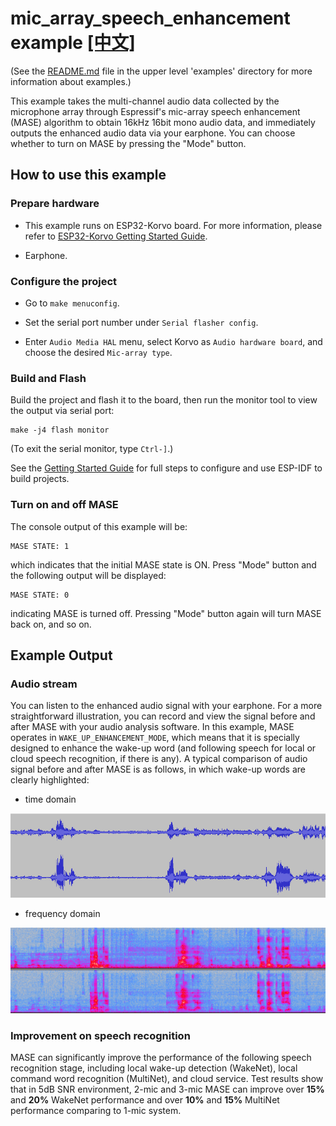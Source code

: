 # mic_array_speech_enhancement example [[中文]](./README_cn.md)

(See the [README.md](../README.md) file in the upper level 'examples' directory for more information about examples.)

This example takes the multi-channel audio data collected by the microphone array through Espressif's mic-array speech enhancement (MASE) algorithm to obtain 16kHz 16bit mono audio data, and immediately outputs the enhanced audio data via your earphone. You can choose whether to turn on MASE by pressing the "Mode" button.
 
## How to use this example

### Prepare hardware

* This example runs on ESP32-Korvo board. For more information, please refer to [ESP32-Korvo Getting Started Guide](https://github.com/espressif/esp-skainet/blob/master/docs/en/hw-reference/esp32/user-guide-esp32-korvo-v1.1.md).

* Earphone.

### Configure the project

* Go to `make menuconfig`.

* Set the serial port number under `Serial flasher config`.

* Enter `Audio Media HAL` menu, select Korvo as `Audio hardware board`, and choose the desired `Mic-array type`.

### Build and Flash

Build the project and flash it to the board, then run the monitor tool to view the output via serial port:

```
make -j4 flash monitor
```

(To exit the serial monitor, type ``Ctrl-]``.)

See the [Getting Started Guide](https://docs.espressif.com/projects/esp-idf/en/stable/get-started-cmake/index.html) for full steps to configure and use ESP-IDF to build projects.

### Turn on and off MASE

The console output of this example will be:

```
MASE STATE: 1
```

which indicates that the initial MASE state is ON. Press "Mode" button and the following output will be displayed:

```
MASE STATE: 0
```

indicating MASE is turned off. Pressing "Mode" button again will turn MASE back on, and so on.

## Example Output

### Audio stream

You can listen to the enhanced audio signal with your earphone. For a more straightforward illustration, you can record and view the signal before and after MASE with your audio analysis software. In this example, MASE operates in `WAKE_UP_ENHANCEMENT_MODE`, which means that it is specially designed to enhance the wake-up word (and following speech for local or cloud speech recognition, if there is any). A typical comparison of audio signal before and after MASE is as follows, in which wake-up words are clearly highlighted:

* time domain

![MASE_td](MASE_td.png)

* frequency domain

![MASE_fd](MASE_fd.png)

### Improvement on speech recognition

MASE can significantly improve the performance of the following speech recognition stage, including local wake-up detection (WakeNet), local command word recognition (MultiNet), and cloud service. Test results show that in 5dB SNR environment, 2-mic and 3-mic MASE can improve over **15%** and **20%** WakeNet performance and over **10%** and **15%** MultiNet performance comparing to 1-mic system.